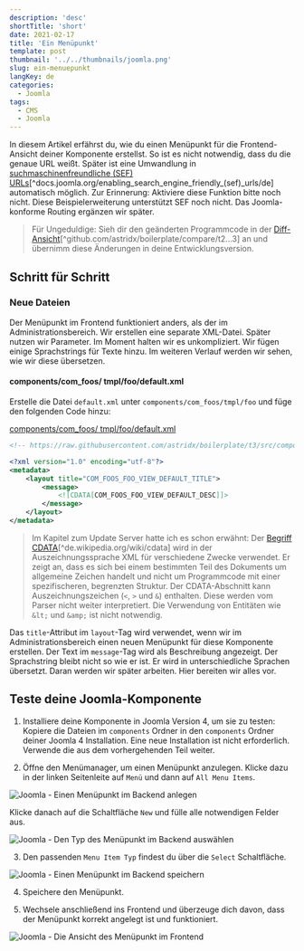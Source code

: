 ```yaml
---
description: 'desc'
shortTitle: 'short'
date: 2021-02-17
title: 'Ein Menüpunkt'
template: post
thumbnail: '../../thumbnails/joomla.png'
slug: ein-menuepunkt
langKey: de
categories:
  - Joomla
tags:
  - CMS
  - Joomla
---
```


In diesem Artikel erfährst du, wie du einen Menüpunkt für die Frontend-Ansicht deiner Komponente erstellst. So ist es nicht notwendig, dass du die genaue URL weißt. Später ist eine Umwandlung in [suchmaschinenfreundliche (SEF) URLs](<https://docs.joomla.org/Enabling_Search_Engine_Friendly_(SEF)_URLs/de>)[^docs.joomla.org/enabling_search_engine_friendly_(sef)_urls/de] automatisch möglich. Zur Erinnerung: Aktiviere diese Funktion bitte noch nicht. Diese Beispielerweiterung unterstützt SEF noch nicht. Das Joomla-konforme Routing ergänzen wir später.<!-- \index{Menüpunkt!Frontend} -->

> Für Ungeduldige: Sieh dir den geänderten Programmcode in der [Diff-Ansicht](https://github.com/astridx/boilerplate/compare/t2...t3)[^github.com/astridx/boilerplate/compare/t2...3] an und übernimm diese Änderungen in deine Entwicklungsversion.

## Schritt für Schritt

### Neue Dateien

Der Menüpunkt im Frontend funktioniert anders, als der im Administrationsbereich. Wir erstellen eine separate XML-Datei. Später nutzen wir Parameter. Im Moment halten wir es unkompliziert. Wir fügen einige Sprachstrings für Texte hinzu. Im weiteren Verlauf werden wir sehen, wie wir diese übersetzen.

<!-- prettier-ignore -->
#### components/com\_foos/ tmpl/foo/default.xml

Erstelle die Datei `default.xml` unter `components/com_foos/tmpl/foo` und füge den folgenden Code hinzu:

[components/com_foos/ tmpl/foo/default.xml](https://github.com/astridx/boilerplate/blob/0b9e39042dea67221aabcda2d226b0b8816cabd6/src/components/com_foos/tmpl/foo/default.xml)

```xml {numberLines: -2}
<!-- https://raw.githubusercontent.com/astridx/boilerplate/t3/src/components/com_foos/tmpl/foo/default.xml -->

<?xml version="1.0" encoding="utf-8"?>
<metadata>
	<layout title="COM_FOOS_FOO_VIEW_DEFAULT_TITLE">
		<message>
			<![CDATA[COM_FOOS_FOO_VIEW_DEFAULT_DESC]]>
		</message>
	</layout>
</metadata>

```

> Im Kapitel zum Update Server hatte ich es schon erwähnt: Der [Begriff CDATA](https://de.wikipedia.org/wiki/cdata)[^de.wikipedia.org/wiki/cdata] wird in der Auszeichnungssprache XML für verschiedene Zwecke verwendet. Er zeigt an, dass es sich bei einem bestimmten Teil des Dokuments um allgemeine Zeichen handelt und nicht um Programmcode mit einer spezifischeren, begrenzten Struktur. Der CDATA-Abschnitt kann Auszeichnungszeichen (`<`, `>` und `&`) enthalten. Diese werden vom Parser nicht weiter interpretiert. Die Verwendung von Entitäten wie `&lt;` und `&amp;` ist nicht notwendig.<!-- \index{CDATA} -->

Das `title`-Attribut im `layout`-Tag wird verwendet, wenn wir im Administrationsbereich einen neuen Menüpunkt für diese Komponente erstellen.
Der Text im `message`-Tag wird als Beschreibung angezeigt. Der Sprachstring bleibt nicht so wie er ist. Er wird in unterschiedliche Sprachen übersetzt. Daran werden wir später arbeiten. Hier bereiten wir alles vor.

## Teste deine Joomla-Komponente

1. Installiere deine Komponente in Joomla Version 4, um sie zu testen: Kopiere die Dateien im `components` Ordner in den `components` Ordner deiner Joomla 4 Installation. Eine neue Installation ist nicht erforderlich. Verwende die aus dem vorhergehenden Teil weiter.

2. Öffne den Menümanager, um einen Menüpunkt anzulegen. Klicke dazu in der linken Seitenleite auf `Menü` und dann auf `All Menu Items`.

![Joomla - Einen Menüpunkt im Backend anlegen](/images/j4x4x1.png)

Klicke danach auf die Schaltfläche `New` und fülle alle notwendigen Felder aus.

![Joomla - Den Typ des Menüpunkt im Backend auswählen](/images/j4x4x2.png)

3. Den passenden `Menu Item Typ` findest du über die `Select` Schaltfläche.

![Joomla - Einen Menüpunkt im Backend speichern](/images/j4x4x3.png)

4. Speichere den Menüpunkt.

5. Wechsele anschließend ins Frontend und überzeuge dich davon, dass der Menüpunkt korrekt angelegt ist und funktioniert.

![Joomla - Die Ansicht des Menüpunkt im Frontend](/images/j4x4x4.png)
<img src="https://vg08.met.vgwort.de/na/75e23d8eff7e4aa8bf85935484dbc851" width="1" height="1" alt="">

